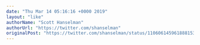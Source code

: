 ```yaml
---
date: "Thu Mar 14 05:16:16 +0000 2019"
layout: "like"
authorName: "Scott Hanselman"
authorUrl: "https://twitter.com/shanselman"
originalPost: "https://twitter.com/shanselman/status/1106061459618881536"
---
```

